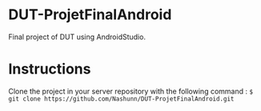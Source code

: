 # DUT-ProjetFinalAndroid
Final project of DUT using AndroidStudio.

Instructions
============
Clone the project in your server repository with the following command :
`$ git clone https://github.com/Nashunn/DUT-ProjetFinalAndroid.git`
